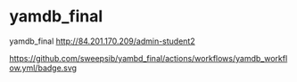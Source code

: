 # yamdb_final
yamdb_final
http://84.201.170.209/admin-student2

https://github.com/sweepsib/yambd_final/actions/workflows/yamdb_workflow.yml/badge.svg